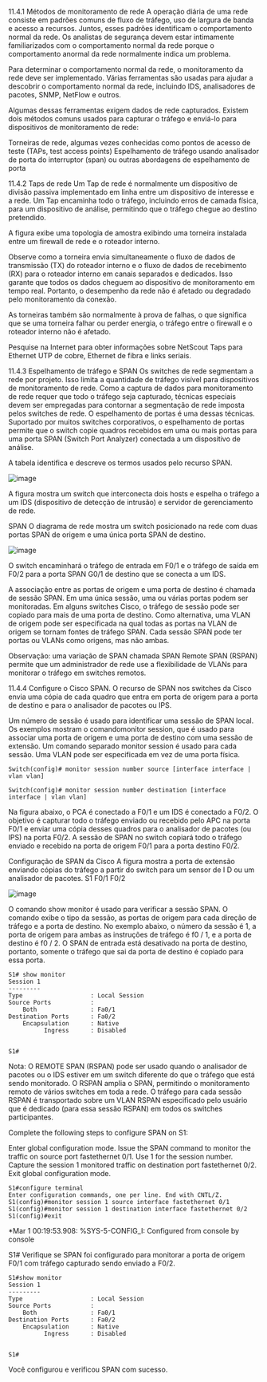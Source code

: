 11.4.1 Métodos de monitoramento de rede
A operação diária de uma rede consiste em padrões comuns de fluxo de tráfego, uso de largura de banda e acesso a recursos. Juntos, esses padrões identificam o comportamento normal da rede. Os analistas de segurança devem estar intimamente familiarizados com o comportamento normal da rede porque o comportamento anormal da rede normalmente indica um problema.

Para determinar o comportamento normal da rede, o monitoramento da rede deve ser implementado. Várias ferramentas são usadas para ajudar a descobrir o comportamento normal da rede, incluindo IDS, analisadores de pacotes, SNMP, NetFlow e outros.

Algumas dessas ferramentas exigem dados de rede capturados. Existem dois métodos comuns usados para capturar o tráfego e enviá-lo para dispositivos de monitoramento de rede:

Torneiras de rede, algumas vezes conhecidas como pontos de acesso de teste (TAPs, test access points)
Espelhamento de tráfego usando analisador de porta do interruptor (span) ou outras abordagens de espelhamento de porta

11.4.2 Taps de rede
Um Tap de rede é normalmente um dispositivo de divisão passiva implementado em linha entre um dispositivo de interesse e a rede. Um Tap encaminha todo o tráfego, incluindo erros de camada física, para um dispositivo de análise, permitindo que o tráfego chegue ao destino pretendido.

A figura exibe uma topologia de amostra exibindo uma torneira instalada entre um firewall de rede e o roteador interno.

Observe como a torneira envia simultaneamente o fluxo de dados de transmissão (TX) do roteador interno e o fluxo de dados de recebimento (RX) para o roteador interno em canais separados e dedicados. Isso garante que todos os dados cheguem ao dispositivo de monitoramento em tempo real. Portanto, o desempenho da rede não é afetado ou degradado pelo monitoramento da conexão.

As torneiras também são normalmente à prova de falhas, o que significa que se uma torneira falhar ou perder energia, o tráfego entre o firewall e o roteador interno não é afetado.

Pesquise na Internet para obter informações sobre NetScout Taps para Ethernet UTP de cobre, Ethernet de fibra e links seriais.




11.4.3 Espelhamento de tráfego e SPAN
Os switches de rede segmentam a rede por projeto. Isso limita a quantidade de tráfego visível para dispositivos de monitoramento de rede. Como a captura de dados para monitoramento de rede requer que todo o tráfego seja capturado, técnicas especiais devem ser empregadas para contornar a segmentação de rede imposta pelos switches de rede. O espelhamento de portas é uma dessas técnicas. Suportado por muitos switches corporativos, o espelhamento de portas permite que o switch copie quadros recebidos em uma ou mais portas para uma porta SPAN (Switch Port Analyzer) conectada a um dispositivo de análise.

A tabela identifica e descreve os termos usados pelo recurso SPAN.

![image](https://github.com/user-attachments/assets/9aeaf1dd-d680-4202-a467-fdce99141ed8)

A figura mostra um switch que interconecta dois hosts e espelha o tráfego a um IDS (dispositivo de detecção de intrusão) e servidor de gerenciamento de rede.

SPAN
O diagrama de rede mostra um switch posicionado na rede com duas portas SPAN de origem e uma única porta SPAN de destino.

![image](https://github.com/user-attachments/assets/8e9a2ef0-f086-4421-8ef2-8c84028d2e3b)

O switch encaminhará o tráfego de entrada em F0/1 e o tráfego de saída em F0/2 para a porta SPAN G0/1 de destino que se conecta a um IDS.

A associação entre as portas de origem e uma porta de destino é chamada de sessão SPAN. Em uma única sessão, uma ou várias portas podem ser monitoradas. Em alguns switches Cisco, o tráfego de sessão pode ser copiado para mais de uma porta de destino. Como alternativa, uma VLAN de origem pode ser especificada na qual todas as portas na VLAN de origem se tornam fontes de tráfego SPAN. Cada sessão SPAN pode ter portas ou VLANs como origens, mas não ambas.

Observação: uma variação de SPAN chamada SPAN Remote SPAN (RSPAN) permite que um administrador de rede use a flexibilidade de VLANs para monitorar o tráfego em switches remotos.




11.4.4 Configure o Cisco SPAN.
O recurso de SPAN nos switches da Cisco envia uma cópia de cada quadro que entra em porta de origem para a porta de destino e para o analisador de pacotes ou IPS.

Um número de sessão é usado para identificar uma sessão de SPAN local. Os exemplos mostram o comandomonitor session, que é usado para associar uma porta de origem e uma porta de destino com uma sessão de extensão. Um comando separado monitor session é usado para cada sessão. Uma VLAN pode ser especificada em vez de uma porta física.

~~~~
Switch(config)# monitor session number source [interface interface | vlan vlan]

Switch(config)# monitor session number destination [interface interface | vlan vlan]
~~~~
Na figura abaixo, o PCA é conectado a F0/1 e um IDS é conectado a F0/2. O objetivo é capturar todo o tráfego enviado ou recebido pelo APC na porta F0/1 e enviar uma cópia desses quadros para o analisador de pacotes (ou IPS) na porta F0/2. A sessão de SPAN no switch copiará todo o tráfego enviado e recebido na porta de origem F0/1 para a porta destino F0/2.

Configuração de SPAN da Cisco
A figura mostra a porta de extensão enviando cópias do tráfego a partir do switch para um sensor de I D ou um analisador de pacotes.
S1
F0/1
F0/2


![image](https://github.com/user-attachments/assets/e8a4a586-800a-4193-8bad-6217180e6405)

O comando show monitor é usado para verificar a sessão SPAN. O comando exibe o tipo da sessão, as portas de origem para cada direção de tráfego e a porta de destino. No exemplo abaixo, o número da sessão é 1, a porta de origem para ambas as instruções de tráfego é f0 / 1, e a porta de destino é f0 / 2. O SPAN de entrada está desativado na porta de destino, portanto, somente o tráfego que sai da porta de destino é copiado para essa porta.
~~~~
S1# show monitor
Session 1
---------
Type                   : Local Session
Source Ports           :  
    Both               : Fa0/1
Destination Ports      : Fa0/2
    Encapsulation      : Native
          Ingress      : Disabled
 
 
S1#
~~~~

Nota: O REMOTE SPAN (RSPAN) pode ser usado quando o analisador de pacotes ou o IDS estiver em um switch diferente do que o tráfego que está sendo monitorado.
O RSPAN amplia o SPAN, permitindo o monitoramento remoto de vários switches em toda a rede. O tráfego para cada sessão RSPAN é transportado sobre um VLAN RSPAN especificado pelo usuário que é dedicado (para essa sessão RSPAN) em todos os switches participantes.

Complete the following steps to configure SPAN on S1:

Enter global configuration mode.
Issue the SPAN command to monitor the traffic on source port fastethernet 0/1. Use 1 for the session number.
Capture the session 1 monitored traffic on destination port fastethernet 0/2.
Exit global configuration mode.
~~~~
S1#configure terminal
Enter configuration commands, one per line. End with CNTL/Z.
S1(config)#monitor session 1 source interface fastethernet 0/1
S1(config)#monitor session 1 destination interface fastethernet 0/2
S1(config)#exit
~~~~
*Mar 1 00:19:53.908: %SYS-5-CONFIG_I: Configured from console by console  

S1#
Verifique se SPAN foi configurado para monitorar a porta de origem F0/1 com tráfego capturado sendo enviado a F0/2.
~~~~
S1#show monitor
Session 1
---------
Type                   : Local Session
Source Ports           : 
    Both               : Fa0/1
Destination Ports      : Fa0/2
    Encapsulation      : Native
          Ingress      : Disabled


S1#
~~~~
Você configurou e verificou SPAN com sucesso.



